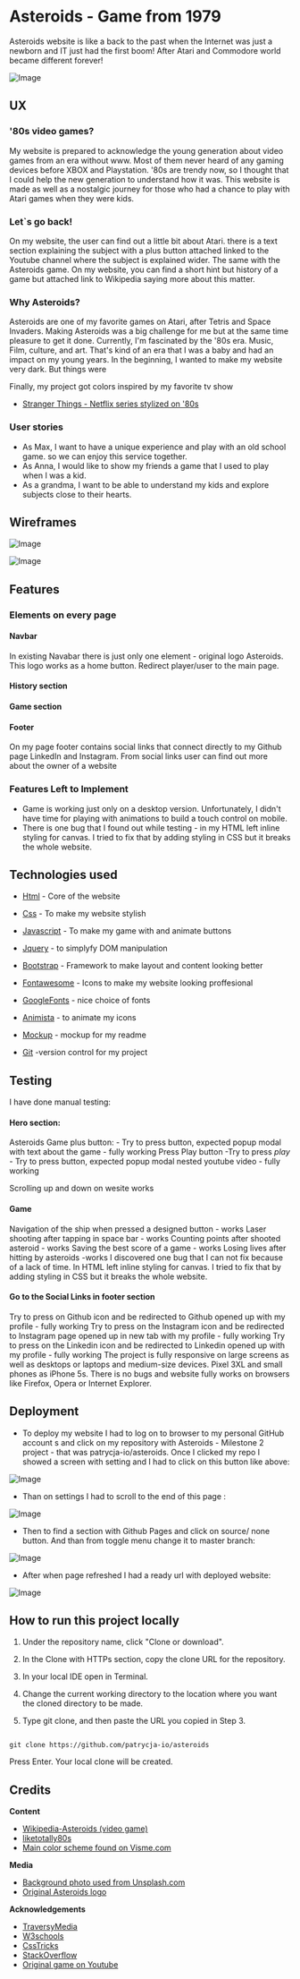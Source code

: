 # Asteroids - Game from 1979

Asteroids website is like a back to the past when the Internet was just a newborn and IT just had the first boom! After Atari and Commodore world became different forever! 

<p><img alt="Image" title="icon" src="wireframes/mockup.png" /></p>


## UX

### '80s video games?
My website is prepared to acknowledge the young generation about video games from an era without www.
Most of them never heard of any gaming devices before XBOX and Playstation. '80s are trendy now, so I thought that I could help the new generation to understand how it was.
This website is made as well as a nostalgic journey for those who had a chance to play with Atari games when they were kids.

### Let`s go back!

On my website, the user can find out a little bit about Atari. there is a text section explaining the subject with a plus button attached linked to the Youtube channel where the subject is explained wider.
The same with the Asteroids game. On my website, you can find a short hint but history of a game but attached link to Wikipedia saying more about this matter.

### Why Asteroids?
Asteroids are one of my favorite games on Atari, after Tetris and Space Invaders.
Making Asteroids was a big challenge for me but at the same time pleasure to get it done.
Currently, I'm fascinated by the '80s era. Music, Film, culture, and art. That's kind of an era that I was a baby and had an impact on my young years. In the beginning, I wanted to make my website very dark. But things were

Finally, my project got colors inspired by my favorite tv show 

* [Stranger Things - Netflix series stylized on '80s](https://www.youtube.com/watch?v=YEG3bmU_WaI)



### User stories

* As Max, I want to have a unique experience and play with an old school game. so we can enjoy this service together.
* As Anna, I would like to show my friends a game that I used to play when I was a kid. 
* As a grandma, I want to be able to understand my kids and explore subjects close to their hearts. 


## Wireframes



<p><img alt="Image" title="icon" src="wireframes/wireframe_1.png" /></p>

<p><img alt="Image" title="icon" src="wireframes/wireframe_2.png" /></p>


## Features

### Elements on every page
 
#### Navbar

In existing Navabar there is just only one element - original logo Asteroids.
This logo works as a home button. Redirect player/user to the main page.

#### History section

#### Game section

#### Footer

On my page footer contains social links that connect directly to my Github page LinkedIn and Instagram.
From social links user can find out more about the owner of a website



### Features Left to Implement

* Game is working just only on a desktop version. Unfortunately, I didn't have time for playing with animations to build a touch control on mobile.
* There is one bug that I found out while testing - in my HTML left inline styling for canvas. I tried to fix that by adding styling in CSS but it breaks the whole website.





## Technologies used

* [Html](https://developer.mozilla.org/en-US/docs/Web/Guide/HTML/HTML5) - Core of the website

* [Css](https://developer.mozilla.org/en-US/docs/Web/CSS) - To make my website stylish

* [Javascript](https://developer.mozilla.org/en-US/docs/Web/JavaScript/Reference) - To make my game with and animate buttons

* [Jquery](https://jquery.com/) - to simplyfy DOM manipulation

* [Bootstrap](https://getbootstrap.com/docs/4.1/getting-started/introduction/) - Framework to make layout and content looking better

* [Fontawesome](https://fontawesome.com/) - Icons to make my website looking proffesional

* [GoogleFonts]( https://fonts.google.com/) - nice choice of fonts

* [Animista](http://animista.net/)  - to animate my icons

* [Mockup](http://ami.responsivedesign.is/#) - mockup for my readme

* [Git](https://git-scm.com/) -version control for my project


## Testing

I have done manual testing:

#### Hero section:

Asteroids Game plus button: - Try to press button, expected popup modal with text about the game - fully working
Press Play button -Try to press *play* - Try to press button, expected popup modal nested youtube video - fully working

Scrolling up and down on wesite works

#### Game 

Navigation of the ship when pressed a designed button - works
Laser shooting after tapping in space bar - works
Counting points after shooted asteroid - works
Saving the best score of a game - works
Losing lives after hitting by asteroids -works
I discovered one bug that I can not fix because of a lack of time. In HTML left inline styling for canvas. I tried to fix that by adding styling in CSS but it breaks the whole website.

#### Go to the Social Links in footer section

Try to press on Github icon and be redirected to Github opened up with my profile - fully working
Try to press on the Instagram icon and be redirected to Instagram page opened up in new tab with my profile - fully working
Try to press on the Linkedin icon and be redirected to Linkedin opened up with my profile - fully working
The project is fully responsive on large screens as well as desktops or laptops and medium-size devices. Pixel 3XL and small phones as iPhone 5s. There is no bugs and website fully works on browsers like Firefox, Opera or Internet Explorer.



## Deployment

* To deploy my website I had to log on to browser to my personal GitHub account s and click on my repository with Asteroids - Milestone 2 project - that was patrycja-io/asteroids.
Once I clicked my repo I showed a screen with setting and I had to click on this button like above:

<p><img alt="Image" title="icon" src="wireframes/howtodeploy-1.PNG" /></p>

* Than on settings I had to scroll to the end of this page :

<p><img alt="Image" title="icon" src="wireframes/howtodeploy-2.PNG" /></p>

* Then to find a section with Github Pages and click on source/ none button.
And than from toggle menu change it to master branch:

<p><img alt="Image" title="icon" src="wireframes/howtodeploy-3.PNG" /></p>

* After when page refreshed I had a ready url with deployed website:

<p><img alt="Image" title="icon" src="wireframes/howtodeploy-4.PNG" /></p>

How to run this project locally
---

1. Under the repository name, click "Clone or download".

2. In the Clone with HTTPs section, copy the clone URL for the repository.

3. In your local IDE open in Terminal.

4. Change the current working directory to the location where you want the cloned directory to be made.

5. Type git clone, and then paste the URL you copied in Step 3.

```

git clone https://github.com/patrycja-io/asteroids
```

Press Enter. Your local clone will be created.


## Credits

**Content**

* [Wikipedia-Asteroids (video game)](https://bit.ly/2PMwBer)
* [liketotally80s](http://www.liketotally80s.com/2006/11/80s-atari/)
* [Main color scheme found on Visme.com  ](https://visme.co/blog/website-color-schemes/)


**Media**
* [Background photo used from Unsplash.com](https://bit.ly/34i6Iaa)
* [Original Asteroids logo](https://upload.wikimedia.org/wikipedia/commons/3/36/Asteroids_arcade_logo.png)


**Acknowledgements**

* [TraversyMedia](https://www.youtube.com/watch?v=vEROU2XtPR8)
* [W3schools](https://www.w3schools.com/tags/ref_canvas.asp)
* [CssTricks](https://css-tricks.com/)
* [StackOverflow](https://stackoverflow.com/)
* [Original game on Youtube](https://www.youtube.com/watch?v=9Ydu8UhIjeU)
